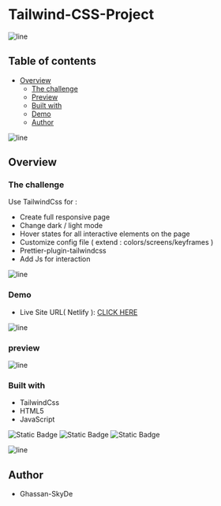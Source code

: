 # Tailwind-CSS-Project

![line]

## Table of contents

- [Overview](#overview)
  - [The challenge](#the-challenge)
  - [Preview](#preview)
  - [Built with](#built-with)
  - [Demo](#demo)
  - [Author](#author)

 ![line]
  
## Overview

### The challenge

Use TailwindCss for :

- Create full responsive page
- Change dark / light mode
- Hover states for all interactive elements on the page
- Customize config file ( extend : colors/screens/keyframes )
- Prettier-plugin-tailwindcss 
- Add Js for interaction

![line]

### Demo
- Live Site URL( Netlify ): [CLICK HERE](https://tailwind-css-project-sky-de.netlify.app/)

![line]

### preview

![line]

### Built with

- TailwindCss
- HTML5
- JavaScript

![Static Badge](https://img.shields.io/badge/Html5-black?style=for-the-badge&logo=html5)
![Static Badge](https://img.shields.io/badge/JavaScript-black?style=for-the-badge&logo=javascript)
![Static Badge](https://img.shields.io/badge/Tailwind-black?style=for-the-badge&logo=tailwindcss)

![line]

[line]: https://user-images.githubusercontent.com/75939390/137615281-3a875960-92cc-407f-97fe-fd2319bdb252.png
## Author
- Ghassan-SkyDe







